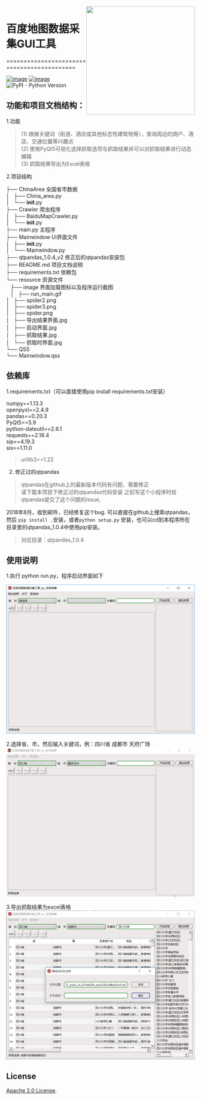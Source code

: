 <img align="right" width="290" height="290" src="https://pic4.zhimg.com/v2-78d1472351272f41d8dd76a6d8a635c7_xll.jpg">

# 百度地图数据采集GUI工具
===========================================

[![image](https://img.shields.io/pypi/v/requests.svg)](https://pypi.org/project/requests/)
[![image](https://img.shields.io/pypi/l/requests.svg)](https://pypi.org/project/requests/)
![PyPI - Python Version](https://img.shields.io/pypi/pyversions/Django.svg)






## 功能和项目文档结构：
1.功能
>(1).根据关键词（街道、酒店或其他标志性建筑物等），查询周边的商户、酒店、交通位置等兴趣点  
(2).使用PyQt5可视化选择抓取选项与抓取结果并可以对抓取结果进行动态编辑  
>(3).抓取结果导出为Excel表格  

2.项目结构
>
├── ChinaArea 全国省市数据  
│   ├── China_area.py  
│   └── __init__.py  
├── Crawler 爬虫程序  
│   ├── BaiduMapCrawler.py    
│   └── __init__.py  
├── main.py 主程序  
├── Mainwindow Ui界面文件  
│   ├── __init__.py  
│   └── Mainwindow.py  
├── qtpandas_1.0.4_v2 修正后的qtpandas安装包   
├── README.md 项目文档说明  
├── requirements.txt 依赖包    
└── resource 资源文件  
    ├── image 界面加载图标以及程序运行截图  
    │   ├── run_main.gif  
    │   ├── spider2.png  
    │   ├── spider3.png  
    │   ├── spider.png  
    │   ├── 导出结果界面.jpg  
    │   ├── 启动界面.jpg    
    │   ├── 抓取结果.jpg  
    │   └── 抓取时界面.jpg  
    └── QSS  
        └── Mainwindow.qss  
>

## 依赖库
1.requirements.txt（可以直接使用pip install requirements.txt安装）
>  
numpy==1.13.3  
openpyxl==2.4.9  
pandas==0.20.3  
PyQt5==5.9  
python-dateutil==2.6.1  
requests==2.18.4  
sip==4.19.3  
six==1.11.0  
>urllib3==1.22  

2. 修正过的qtpandas  
>qtpandas在github上的最新版本代码有问题，需要修正  
请下载本项目下修正过的qtpandas代码安装
> 之前写这个小程序时给qtpandas提交了这个问题的issue,

2018年8月，收到邮件，已经修复这个bug.
可以直接在github上搜索qtpandas，然后 ```pip install .```安装，或者```python setup.py```
安装，也可以cd到本程序所在目录里的qtpandas_1.0.4中使用pip安装。
>对应目录：qtpandas_1.0.4

## 使用说明
1.执行 python run.py，程序启动界面如下  

![Alt text](./resource/image/启动界面.jpg)  


2.选择省、市，然后输入关键词，例：四川省 成都市 天府广场 
![Alt text](./resource/image/run_main.gif)  
 

3.导出抓取结果为excel表格  
![Alt text](./resource/image/导出结果界面.jpg)



## License

[Apache 2.0 License](./LICENSE).



